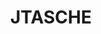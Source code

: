 ---
title: JTASCHE
description: Java Text Adventure and Simple CHatbot Engine
layout: post
links:
    GitHub: https://github.com/MiguelMJ/JTASCHE
position: 999
---